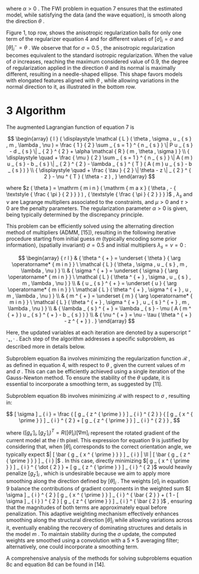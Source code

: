 where $\alpha > 0$ . The FWI problem in equation 7 ensures that the estimated model, while satisfying the data (and the wave equation), is smooth along the direction $\theta$ .  

Figure 1, top row, shows the anisotropic regularization balls for only one term of the regularizer equation 4 and for different values of $[ \sigma ] _ { i } = \sigma$ and ${ [ \theta ] _ { i } } ^ { - } = \theta$ . We observe that for $\sigma = 0 . 5$ , the anisotropic regularization becomes equivalent to the standard isotropic regularization. When the value of $\sigma$ increases, reaching the maximum considered value of 0.9, the degree of regularization applied in the direction $\theta$ and its normal is maximally different, resulting in a needle-shaped ellipse. This shape favors models with elongated features aligned with $\theta$ , while allowing variations in the normal direction to it, as illustrated in the bottom row.  

# 3 Algorithm  

The augmented Lagrangian function of equation 7 is  

$$
\begin{array} { l } { \displaystyle \mathcal { L } ( \theta , \sigma , u _ { s } , m , \lambda , \nu ) = \frac { 1 } { 2 } \sum _ { s = 1 } ^ { n _ { s } } \| P u _ { s } - d _ { s } \| _ { 2 } ^ { 2 } + \alpha \mathcal { R } ( m , \theta , \sigma ) } \\ { \displaystyle \quad + \frac { \mu } { 2 } \sum _ { s = 1 } ^ { n _ { s } } \| A ( m ) u _ { s } - b _ { s } \| _ { 2 } ^ { 2 } - \lambda _ { s } ^ { T } ( A ( m ) u _ { s } - b _ { s } ) } \\ { \displaystyle \quad + \frac { \tau } { 2 } \| \theta - z \| _ { 2 } ^ { 2 } - \nu ^ { T } ( \theta - z ) , } \end{array}
$$  

where $z ( \theta ) = \mathrm { m i n } ( \mathrm { m a x } ( \theta , - { \textstyle { \frac { \pi } { 2 } } } ) , { \textstyle { \frac { \pi } { 2 } } } )$ , $\lambda _ { s }$ and $\nu$ are Lagrange multipliers associated to the constraints, and $\mu > 0$ and $\tau > 0$ are the penalty parameters. The regularization parameter $\alpha > 0$ is given, being typically determined by the discrepancy principle.  

This problem can be efficiently solved using the alternating direction method of multipliers (ADMM, [15]), resulting in the following iterative procedure starting from initial guess $m$ (typically encoding some prior information), (spatially invariant) $\sigma = 0 . 5$ and initial multipliers $\lambda _ { s } = \nu = 0$ :  

$$
\begin{array} { r l } & { \theta ^ { + } = \underset { \theta } { \arg \operatorname* { m i n } } \ \mathcal { L } ( \theta , \sigma , u _ { s } , m , \lambda , \nu ) } \\ & { \sigma ^ { + } = \underset { \sigma } { \arg \operatorname* { m i n } } \ \mathcal { L } ( \theta ^ { + } , \sigma , u _ { s } , m , \lambda , \nu ) } \\ & { u _ { s } ^ { + } = \underset { u } { \arg \operatorname* { m i n } } \ \mathcal { L } ( \theta ^ { + } , \sigma ^ { + } , u , m , \lambda , \nu ) } \\ & { m ^ { + } = \underset { m } { \arg \operatorname* { m i n } } \ \mathcal { L } ( \theta ^ { + } , \sigma ^ { + } , u _ { s } ^ { + } , m , \lambda , \nu ) } \\ & { \lambda _ { s } ^ { + } = \lambda _ { s } - \mu ( A ( m ^ { + } ) u _ { s } ^ { + } - b _ { s } ) } \\ & { \nu ^ { + } = \nu - \tau ( \theta ^ { + } - z ^ { + } ) . } \end{array}
$$  

Here, the updated variables at each iteration are denoted by a superscript “ $\cdot _ { + } , \cdot _ { }$ . Each step of the algorithm addresses a specific subproblem, as described more in details below.  

Subproblem equation 8a involves minimizing the regularization function $\mathcal { R }$ , as defined in equation 4, with respect to $\theta$ , given the current values of $m$ and $\sigma$ . This can can be efficiently achieved using a single iteration of the Gauss-Newton method. To ensure the stability of the $\theta$ update, it is essential to incorporate a smoothing term, as suggested by [11].  

Subproblem equation 8b involves minimizing $\mathcal { R }$ with respect to $\sigma$ , resulting in:  

$$
[ \sigma ] _ { i } = \frac { [ g _ { z ^ { \prime } } ] _ { i } ^ { 2 } } { [ g _ { x ^ { \prime } } ] _ { i } ^ { 2 } + [ g _ { z ^ { \prime } } ] _ { i } ^ { 2 } } ,
$$  

where $\left( \left[ g _ { x ^ { \prime } } \right] _ { i } , \left[ g _ { z ^ { \prime } } \right] _ { i } \right) ^ { T } = R ( [ \theta ] _ { i } ) [ \nabla m ] _ { i }$ represent the rotated gradient of the current model at the $i$ th pixel. This expression for equation 9 is justified by considering that, when $[ \theta ] _ { i }$ corresponds to the correct orientation angle, we typically expect $| [ \bar { g _ { x ^ { \prime } } } ] _ { i } | \ll | [ \bar { g _ { z ^ { \prime } } } ] _ { i } |$ . In this case, directly minimizing $[ g _ { x ^ { \prime } } ] _ { i } ^ { \dot { 2 } } + [ g _ { z ^ { \prime } } ] _ { i } ^ { 2 }$ would heavily penalize $[ g _ { z ^ { \prime } } ] _ { i }$ , which is undesirable because we aim to apply more smoothing along the direction defined by $[ \theta ] _ { i }$ . The weights $[ \sigma ] _ { i }$ in equation 9 balance the contributions of gradient components in the weighted sum $[ \sigma ] _ { i } ^ { 2 } [ g _ { x ^ { \prime } } ] _ { i } ^ { \bar { 2 } } + ( 1 - [ \sigma ] _ { i } ) ^ { 2 } [ g _ { z ^ { \prime } } ] _ { i } ^ { \bar { 2 } }$ , ensuring that the magnitudes of both terms are approximately equal before penalization. This adaptive weighting mechanism effectively enhances smoothing along the structural direction $[ \theta ] _ { i }$ while allowing variations across it, eventually enabling the recovery of dominating structures and details in the model $m$ . To maintain stability during the $\sigma$ update, the computed weights are smoothed using a convolution with a $5 \times 5$ averaging filter; alternatively, one could incorporate a smoothing term.  

A comprehensive analysis of the methods for solving subproblems equation 8c and equation 8d can be found in [14].  